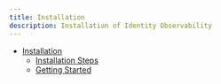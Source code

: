 ```yaml
---
title: Installation
description: Installation of Identity Observability
---
```


- [Installation](#)
  - [Installation Steps](installation-steps.md)
  - [Getting Started](getting-started.md)
  